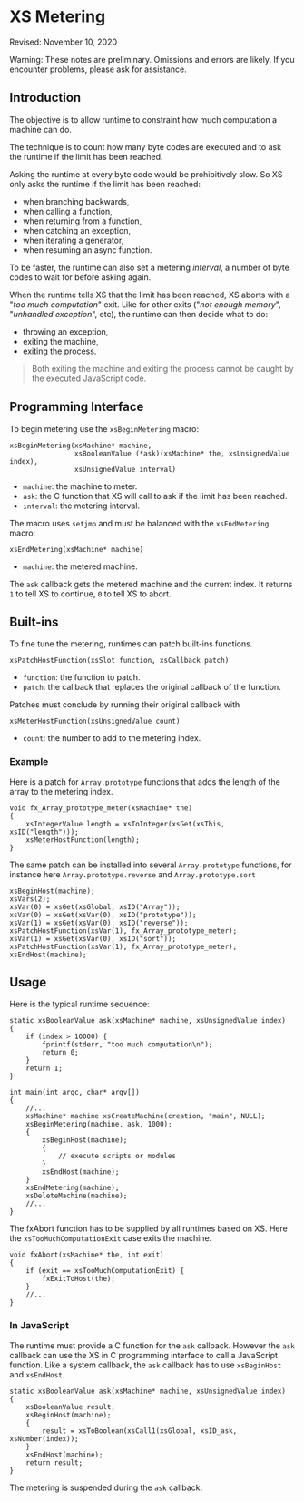 # XS Metering
Revised: November 10, 2020

Warning: These notes are preliminary. Omissions and errors are likely. If you encounter problems, please ask for assistance.

## Introduction

The objective is to allow runtime to constraint how much computation a machine can do.

The technique is to count how many byte codes are executed and to ask the runtime if the limit has been reached.

Asking the runtime at every byte code would be prohibitively slow. So XS only asks the runtime if the limit has been reached:

- when branching backwards,
- when calling a function,
- when returning from a function,
- when catching an exception,
- when iterating a generator,
- when resuming an async function.

To be faster, the runtime can also set a metering *interval*, a number of byte codes to wait for before asking again.

When the runtime tells XS that the limit has been reached, XS aborts with a "*too much computation*" exit. Like for other exits ("*not enough memory*", "*unhandled exception*", etc), the runtime can then decide what to do:

- throwing an exception,
- exiting the machine,
- exiting the process.

> Both exiting the machine and exiting the process cannot be caught by the executed JavaScript code.

## Programming Interface

To begin metering use the `xsBeginMetering` macro:

	xsBeginMetering(xsMachine* machine,
					xsBooleanValue (*ask)(xsMachine* the, xsUnsignedValue index),
					xsUnsignedValue interval)

- `machine`: the machine to meter.
- `ask`: the C function that XS will call to ask if the limit has been reached.
- `interval`: the metering interval.

The macro uses `setjmp` and must be balanced with the `xsEndMetering` macro:

	xsEndMetering(xsMachine* machine)

- `machine`: the metered machine.

The `ask` callback gets the metered machine and the current index. It returns `1` to tell XS to continue, `0` to tell XS to abort.

## Built-ins

To fine tune the metering, runtimes can patch built-ins functions.

	xsPatchHostFunction(xsSlot function, xsCallback patch)

- `function`: the function to patch.
- `patch`: the callback that replaces the original callback of the function.

Patches must conclude by running their original callback with

	xsMeterHostFunction(xsUnsignedValue count)

- `count`: the number to add to the metering index.

### Example

Here is a patch for `Array.prototype` functions that adds the length of the array to the metering index.

	void fx_Array_prototype_meter(xsMachine* the)
	{
		xsIntegerValue length = xsToInteger(xsGet(xsThis, xsID("length")));
		xsMeterHostFunction(length);
	}

The same patch can be installed into several `Array.prototype` functions, for instance here `Array.prototype.reverse` and `Array.prototype.sort`

	xsBeginHost(machine);
	xsVars(2);
	xsVar(0) = xsGet(xsGlobal, xsID("Array"));
	xsVar(0) = xsGet(xsVar(0), xsID("prototype"));
	xsVar(1) = xsGet(xsVar(0), xsID("reverse"));
	xsPatchHostFunction(xsVar(1), fx_Array_prototype_meter);
	xsVar(1) = xsGet(xsVar(0), xsID("sort"));
	xsPatchHostFunction(xsVar(1), fx_Array_prototype_meter);
	xsEndHost(machine);

## Usage

Here is the typical runtime sequence:

	static xsBooleanValue ask(xsMachine* machine, xsUnsignedValue index)
	{
		if (index > 10000) {
			fprintf(stderr, "too much computation\n");
			return 0;
		}
		return 1;
	}

	int main(int argc, char* argv[])
	{
		//...
		xsMachine* machine xsCreateMachine(creation, "main", NULL);
		xsBeginMetering(machine, ask, 1000);
		{
			xsBeginHost(machine);
			{
				// execute scripts or modules
			}
			xsEndHost(machine);
		}
		xsEndMetering(machine);
		xsDeleteMachine(machine);
		//...
	}

The fxAbort function has to be supplied by all runtimes based on XS. Here the `xsTooMuchComputationExit` case exits the machine.

	void fxAbort(xsMachine* the, int exit)
	{
		if (exit == xsTooMuchComputationExit) {
			fxExitToHost(the);
		}
		//...
	}

### In JavaScript

The runtime must provide a C function for the `ask` callback. However the `ask` callback can use the XS in C programming interface to call a JavaScript function. Like a system callback, the `ask` callback has to use `xsBeginHost` and `xsEndHost`.

	static xsBooleanValue ask(xsMachine* machine, xsUnsignedValue index)
	{
		xsBooleanValue result;
		xsBeginHost(machine);
		{
			result = xsToBoolean(xsCall1(xsGlobal, xsID_ask, xsNumber(index));
		}
		xsEndHost(machine);
		return result;
	}

The metering is suspended during the `ask` callback.

